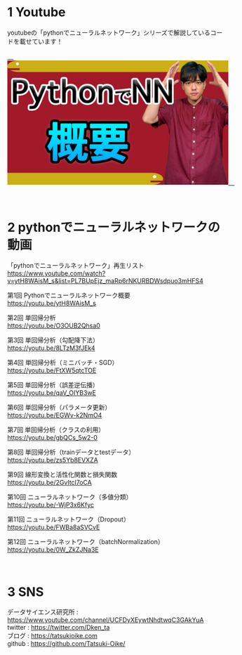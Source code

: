# 1 Youtube
youtubeの「pythonでニューラルネットワーク」シリーズで解説しているコードを載せています！

<a href="https://www.youtube.com/watch?v=ytH8WAisM_s&list=PL7BUpEjz_maRp6rNKURBDWsdpuo3mHFS4">　<img src="image/pythonnn.JPG">　</a>

<br>

# 2 pythonでニューラルネットワークの動画

「pythonでニューラルネットワーク」再生リスト<br>
https://www.youtube.com/watch?v=ytH8WAisM_s&list=PL7BUpEjz_maRp6rNKURBDWsdpuo3mHFS4

第1回 Pythonでニューラルネットワーク概要<br>
https://youtu.be/ytH8WAisM_s

第2回 単回帰分析<br>
https://youtu.be/O3OUB2Qhsa0

第3回 単回帰分析（勾配降下法）<br>
https://youtu.be/8LTzM3fJEk4

第4回 単回帰分析（ミニバッチ・SGD）<br>
https://youtu.be/FtXW5qtcTOE

第5回 単回帰分析（誤差逆伝播）<br>
https://youtu.be/qaV_OIYB3wE

第6回 単回帰分析（パラメータ更新）<br>
https://youtu.be/EGWv-k2NmO4

第7回 単回帰分析（クラスの利用）<br>
https://youtu.be/gbQCs_5w2-0

第8回 単回帰分析（trainデータとtestデータ）<br>
https://youtu.be/zs5Yb8EVXZA

第9回 線形変換と活性化関数と損失関数<br>
https://youtu.be/2GvItcl7oCA

第10回 ニューラルネットワーク（多値分類）<br>
https://youtu.be/-WjP3x6Kfyc

第11回 ニューラルネットワーク（Dropout）<br>
https://youtu.be/FWBa8aSVCvE

第12回 ニューラルネットワーク（batchNormalization）<br>
https://youtu.be/0W_ZkZJNa3E

<br>

# 3 SNS
データサイエンス研究所 : https://www.youtube.com/channel/UCFDyXEywtNhdtwqC3GAkYuA <br>
twitter : https://twitter.com/Dken_ta <br>
ブログ : https://tatsukioike.com <br>
github : https://github.com/Tatsuki-Oike/ <br>
